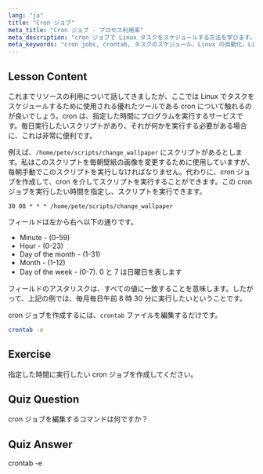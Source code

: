 ```yaml
---
lang: "ja"
title: "Cron ジョブ"
meta_title: "Cron ジョブ - プロセス利用率"
meta_description: "cron ジョブで Linux タスクをスケジュールする方法を学びます。crontab の構文を理解し、日常業務のためにスクリプトを自動化します。この初心者向けのガイドから始めましょう！"
meta_keywords: "cron jobs, crontab, タスクのスケジュール，Linux の自動化，Linux コマンド，初心者向け Linux, Linux チュートリアル，crontab -e"
---
```


## Lesson Content

これまでリソースの利用について話してきましたが、ここでは Linux でタスクをスケジュールするために使用される優れたツールである cron について触れるのが良いでしょう。cron は、指定した時間にプログラムを実行するサービスです。毎日実行したいスクリプトがあり、それが何かを実行する必要がある場合に、これは非常に便利です。

例えば、`/home/pete/scripts/change_wallpaper` にスクリプトがあるとします。私はこのスクリプトを毎朝壁紙の画像を変更するために使用していますが、毎朝手動でこのスクリプトを実行しなければなりません。代わりに、cron ジョブを作成して、cron を介してスクリプトを実行することができます。この cron ジョブを実行したい時間を指定し、スクリプトを実行できます。

```plaintext
30 08 * * * /home/pete/scripts/change_wallpaper
```

フィールドは左から右へ以下の通りです。

- Minute - (0-59)
- Hour - (0-23)
- Day of the month - (1-31)
- Month - (1-12)
- Day of the week - (0-7). 0 と 7 は日曜日を表します

フィールドのアスタリスクは、すべての値に一致することを意味します。したがって、上記の例では、毎月毎日午前 8 時 30 分に実行したいということです。

cron ジョブを作成するには、`crontab` ファイルを編集するだけです。

```bash
crontab -e
```

## Exercise

指定した時間に実行したい cron ジョブを作成してください。

## Quiz Question

cron ジョブを編集するコマンドは何ですか？

## Quiz Answer

crontab -e
